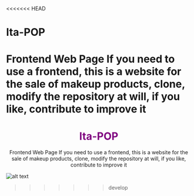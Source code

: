<<<<<<< HEAD
# Ita-POP

Frontend Web Page If you need to use a frontend, this is a website for the sale of makeup products, clone, modify the repository at will, if you like, contribute to improve it
=======
<h1 align="center" style="color: purple"> Ita-POP </h1>

<p align="center">Frontend Web Page If you need to use a frontend, this is a website for the sale of makeup products, clone, modify the repository at will, if you like, contribute to improve it</p>

![alt text](https://raw.githubusercontent.com/KevoTHRASHER/Ita-POP/blob/master/img/Screenshots/1.png?raw=true)
>>>>>>> develop
